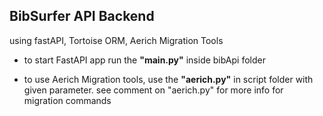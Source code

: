 BibSurfer API Backend
---------------

using fastAPI, Tortoise ORM, Aerich Migration Tools

- to start FastAPI app run the **"main.py"** inside bibApi folder

- to use Aerich Migration tools, use the **"aerich.py"** in script folder with given parameter.
see comment on "aerich.py" for more info for migration commands